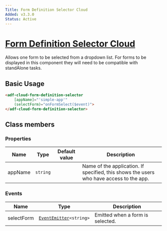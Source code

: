 ```yaml
---
Title: Form Definition Selector Cloud
Added: v3.3.0
Status: Active
---
```


# [Form Definition Selector Cloud](../../../lib/process-services-cloud/src/lib/form/components/form-definition-selector-cloud.component.ts "Defined in form-definition-selector-cloud.component.ts")

Allows one form to be selected from a dropdown list. For forms to be displayed in this component they will need to be compatible with standAlone tasks. 

## Basic Usage

```html
<adf-cloud-form-definition-selector
    [appName]="'simple-app'"
    (selectForm)="onFormSelect($event)">
</adf-cloud-form-definition-selector>
```

## Class members

### Properties

| Name | Type | Default value | Description |
| ---- | ---- | ------------- | ----------- |
| appName | `string` |  | Name of the application. If specified, this shows the users who have access to the app. |

### Events

| Name | Type | Description |
| ---- | ---- | ----------- |
| selectForm | [`EventEmitter`](https://angular.io/api/core/EventEmitter)`<string>` | Emitted when a form is selected. |
